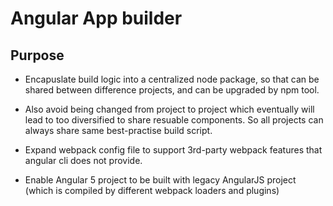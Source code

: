 # Angular App builder

## Purpose
- Encapuslate build logic into a centralized node package, so that can be shared between difference projects, and can be upgraded by npm tool. 

- Also avoid being changed from project to project which eventually will lead to too diversified to share resuable components. So all projects can always share same best-practise build script.

- Expand webpack config file to support 3rd-party webpack features that angular cli does not provide.

- Enable Angular 5 project to be built with legacy AngularJS project (which is compiled by different webpack loaders and plugins)

